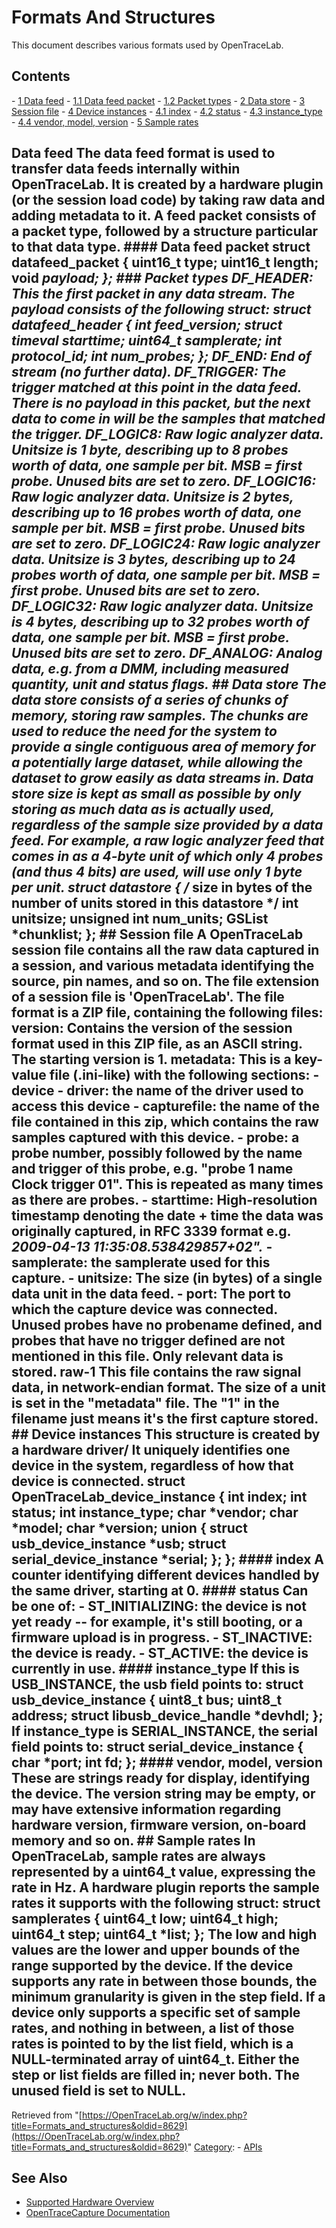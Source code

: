 # Formats And Structures

This document describes various formats used by OpenTraceLab. 
## Contents 
\- [1 Data feed](Formats_and_structures.html#Data_feed) \- [1.1 Data feed packet](Formats_and_structures.html#Data_feed_packet) \- [1.2 Packet types](Formats_and_structures.html#Packet_types) \- [2 Data store](Formats_and_structures.html#Data_store) \- [3 Session file](Formats_and_structures.html#Session_file) \- [4 Device instances](Formats_and_structures.html#Device_instances) \- [4.1 index](Formats_and_structures.html#index) \- [4.2 status](Formats_and_structures.html#status) \- [4.3 instance_type](Formats_and_structures.html#instance_type) \- [4.4 vendor, model, version](Formats_and_structures.html#vendor,_model,_version) \- [5 Sample rates](Formats_and_structures.html#Sample_rates) 
## Data feed The data feed format is used to transfer data feeds internally within OpenTraceLab. It is created by a hardware plugin (or the session load code) by taking raw data and adding metadata to it. A feed packet consists of a packet type, followed by a structure particular to that data type. #### Data feed packet struct datafeed_packet { uint16_t type; uint16_t length; void *payload; }; ### Packet types **DF_HEADER:** This the first packet in any data stream. The payload consists of the following struct: struct datafeed_header { int feed_version; struct timeval starttime; uint64_t samplerate; int protocol_id; int num_probes; }; **DF_END:** End of stream (no further data). **DF_TRIGGER:** The trigger matched at this point in the data feed. There is no payload in this packet, but the next data to come in will be the samples that matched the trigger. **DF_LOGIC8:** Raw logic analyzer data. Unitsize is 1 byte, describing up to 8 probes worth of data, one sample per bit. MSB = first probe. Unused bits are set to zero. **DF_LOGIC16:** Raw logic analyzer data. Unitsize is 2 bytes, describing up to 16 probes worth of data, one sample per bit. MSB = first probe. Unused bits are set to zero. **DF_LOGIC24:** Raw logic analyzer data. Unitsize is 3 bytes, describing up to 24 probes worth of data, one sample per bit. MSB = first probe. Unused bits are set to zero. **DF_LOGIC32:** Raw logic analyzer data. Unitsize is 4 bytes, describing up to 32 probes worth of data, one sample per bit. MSB = first probe. Unused bits are set to zero. **DF_ANALOG:** Analog data, e.g. from a DMM, including measured quantity, unit and status flags. ## Data store The data store consists of a series of chunks of memory, storing raw samples. The chunks are used to reduce the need for the system to provide a single contiguous area of memory for a potentially large dataset, while allowing the dataset to grow easily as data streams in. Data store size is kept as small as possible by only storing as much data as is actually used, regardless of the sample size provided by a data feed. For example, a raw logic analyzer feed that comes in as a 4-byte unit of which only 4 probes (and thus 4 bits) are used, will use only 1 byte per unit. struct datastore { /* size in bytes of the number of units stored in this datastore */ int unitsize; unsigned int num_units; GSList *chunklist; }; ## Session file A OpenTraceLab session file contains all the raw data captured in a session, and various metadata identifying the source, pin names, and so on. The file extension of a session file is 'OpenTraceLab'. The file format is a ZIP file, containing the following files: **version:** Contains the version of the session format used in this ZIP file, as an ASCII string. The starting version is 1. **metadata:** This is a key-value file (.ini-like) with the following sections: \- device \- driver: the name of the driver used to access this device \- capturefile: the name of the file contained in this zip, which contains the raw samples captured with this device. \- probe: a probe number, possibly followed by the name and trigger of this probe, e.g. "probe 1 name Clock trigger 01". This is repeated as many times as there are probes. \- starttime: High-resolution timestamp denoting the date + time the data was originally captured, in RFC 3339 format e.g. *2009-04-13 11:35:08.538429857+02".* \- samplerate: the samplerate used for this capture. \- unitsize: The size (in bytes) of a single data unit in the data feed. \- port: The port to which the capture device was connected. Unused probes have no probename defined, and probes that have no trigger defined are not mentioned in this file. Only relevant data is stored. **raw-1** This file contains the raw signal data, in network-endian format. The size of a unit is set in the "metadata" file. The "1" in the filename just means it's the first capture stored. ## Device instances This structure is created by a hardware driver/ It uniquely identifies one device in the system, regardless of how that device is connected. struct OpenTraceLab_device_instance { int index; int status; int instance_type; char *vendor; char *model; char *version; union { struct usb_device_instance *usb; struct serial_device_instance *serial; }; }; #### index A counter identifying different devices handled by the same driver, starting at 0. #### status Can be one of: \- ST_INITIALIZING: the device is not yet ready -- for example, it's still booting, or a firmware upload is in progress. \- ST_INACTIVE: the device is ready. \- ST_ACTIVE: the device is currently in use. #### instance_type If this is **USB_INSTANCE**, the **usb** field points to: struct usb_device_instance { uint8_t bus; uint8_t address; struct libusb_device_handle *devhdl; }; If instance_type is **SERIAL_INSTANCE, the** serial **field points to:** struct serial_device_instance { char *port; int fd; }; #### vendor, model, version These are strings ready for display, identifying the device. The **version** string may be empty, or may have extensive information regarding hardware version, firmware version, on-board memory and so on. ## Sample rates In OpenTraceLab, sample rates are always represented by a **uint64_t** value, expressing the rate in Hz. A hardware plugin reports the sample rates it supports with the following struct: struct samplerates { uint64_t low; uint64_t high; uint64_t step; uint64_t *list; }; The **low** and **high** values are the lower and upper bounds of the range supported by the device. If the device supports any rate in between those bounds, the minimum granularity is given in the **step** field. If a device only supports a specific set of sample rates, and nothing in between, a list of those rates is pointed to by the **list** field, which is a NULL-terminated array of uint64_t. Either the **step** or **list** fields are filled in; never both. The unused field is set to NULL. 
Retrieved from "[https://OpenTraceLab.org/w/index.php?title=Formats_and_structures&oldid=8629](https://OpenTraceLab.org/w/index.php?title=Formats_and_structures&oldid=8629)" 
[Category](specialcategories-specialcategories.md): \- [APIs](https://OpenTraceLab.org/w/index.php?title=Category:APIs&action=edit&redlink=1 "Category:APIs \(page does not exist\)")

## See Also
- [Supported Hardware Overview](../supported-hardware.md)
- [OpenTraceCapture Documentation](../../opentracecapture/overview.md)
